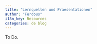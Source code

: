 ```yaml
---
title: "Lernquellen und Praesentationen"
author: "Ferdous"
i18n_key: Resources
categories: de blog
---
```


To Do.
